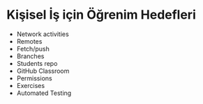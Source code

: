# Kişisel İş için Öğrenim Hedefleri

* Network activities
* Remotes
* Fetch/push
* Branches
* Students repo
* GitHub Classroom
* Permissions
* Exercises
* Automated Testing
